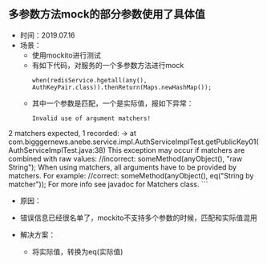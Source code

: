 ## 多参数方法mock的部分参数使用了具体值

+ 时间：2019.07.16
+ 场景：
	+ 使用mockito进行测试
	+ 有如下代码，对服务的一个多参数方法进行mock
		```
		when(redisService.hgetall(any(), AuthKeyPair.class)).thenReturn(Maps.newHashMap());
		```
	+ 其中一个参数是匹配，一个是实际值，报如下异常：
		```
		Invalid use of argument matchers!
2 matchers expected, 1 recorded:
-> at com.bigggernews.anebe.service.impl.AuthServiceImplTest.getPublicKey01(AuthServiceImplTest.java:38)
This exception may occur if matchers are combined with raw values:
    //incorrect:
    someMethod(anyObject(), "raw String");
When using matchers, all arguments have to be provided by matchers.
For example:
    //correct:
    someMethod(anyObject(), eq("String by matcher"));
For more info see javadoc for Matchers class.
		```
	
+ 原因：
	
+ 错误信息已经很名单了，mockito不支持多个参数的时候，匹配和实际值混用
	
+ 解决方案：
	
	+ 将实际值，转换为eq(实际值)


